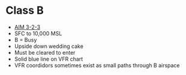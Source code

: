 # Class B

* [AIM 3-2-3](https://www.faa.gov/air_traffic/publications/atpubs/aim_html/chap3_section_2.html#$paragraph3-2-3)
* SFC to 10,000 MSL
* B = Busy
* Upside down wedding cake
* Must be cleared to enter
* Solid blue line on VFR chart
* VFR coordidors sometimes exist as small paths through B airspace

